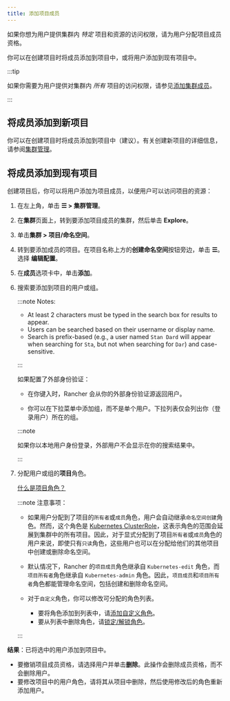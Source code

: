 ```yaml
---
title: 添加项目成员
---
```


如果你想为用户提供集群内 _特定_ 项目和资源的访问权限，请为用户分配项目成员资格。

你可以在创建项目时将成员添加到项目中，或将用户添加到现有项目中。

:::tip

如果你需要为用户提供对集群内 _所有_ 项目的访问权限，请参见[添加集群成员](../../how-to-guides/new-user-guides/authentication-permissions-and-global-configuration/manage-role-based-access-control-rbac/cluster-and-project-roles.md)。

:::

## 将成员添加到新项目

你可以在创建项目时将成员添加到项目中（建议）。有关创建新项目的详细信息，请参阅[集群管理](../../how-to-guides/new-user-guides/manage-clusters/projects-and-namespaces.md)。

## 将成员添加到现有项目

创建项目后，你可以将用户添加为项目成员，以便用户可以访问项目的资源：

1. 在左上角，单击 **☰ > 集群管理**。
1. 在**集群**页面上，转到要添加项目成员的集群，然后单击 **Explore**。
1. 单击**集群 > 项目/命名空间**。
1. 转到要添加成员的项目。在项目名称上方的**创建命名空间**按钮旁边，单击 **☰**。选择 **编辑配置**。
1. 在**成员**选项卡中，单击**添加**。
1. 搜索要添加到项目的用户或组。

   :::note Notes:

   - At least 2 characters must be typed in the search box for results to appear.
   - Users can be searched based on their username or display name.
   - Search is prefix-based (e.g., a user named `Stan Dard` will appear when searching for `Sta`, but not when searching for `Dar`) and case-sensitive.

   :::

   如果配置了外部身份验证：

   - 在你键入时，Rancher 会从你的外部身份验证源返回用户。

   - 你可以在下拉菜单中添加组，而不是单个用户。下拉列表仅会列出你（登录用户）所在的组。

   :::note

   如果你以本地用户身份登录，外部用户不会显示在你的搜索结果中。

   :::

1. 分配用户或组的**项目**角色。

   [什么是项目角色？](../../how-to-guides/new-user-guides/authentication-permissions-and-global-configuration/manage-role-based-access-control-rbac/cluster-and-project-roles.md)

   :::note 注意事项：

   - 如果用户分配到了项目的`所有者`或`成员`角色，用户会自动继承`命名空间创建`角色。然而，这个角色是 [Kubernetes ClusterRole](https://kubernetes.io/docs/reference/access-authn-authz/rbac/#role-and-clusterrole)，这表示角色的范围会延展到集群中的所有项目。因此，对于显式分配到了项目`所有者`或`成员`角色的用户来说，即使只有`只读`角色，这些用户也可以在分配给他们的其他项目中创建或删除命名空间。

   - 默认情况下，Rancher 的`项目成员`角色继承自 `Kubernetes-edit` 角色，而`项目所有者`角色继承自 `Kubernetes-admin` 角色。因此，`项目成员`和`项目所有者`角色都能管理命名空间，包括创建和删除命名空间。

   - 对于`自定义`角色，你可以修改可分配的角色列表。

      - 要将角色添加到列表中，请[添加自定义角色](../../how-to-guides/new-user-guides/authentication-permissions-and-global-configuration/manage-role-based-access-control-rbac/custom-roles.md)。
      - 要从列表中删除角色，请[锁定/解锁角色](../../how-to-guides/new-user-guides/authentication-permissions-and-global-configuration/manage-role-based-access-control-rbac/locked-roles.md)。

   :::

**结果**：已将选中的用户添加到项目中。

- 要撤销项目成员资格，请选择用户并单击**删除**。此操作会删除成员资格，而不会删除用户。
- 要修改项目中的用户角色，请将其从项目中删除，然后使用修改后的角色重新添加用户。